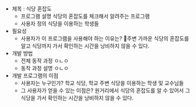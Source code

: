 - 제목 : 식당 혼잡도
    - 프로그램 설명
	    식당의 혼잡도를 체크해서 알려주는 프로그램
    - 사용자 정의
	    식당을 이용하는 학생들
- 필요성
    - 사용자가 이 프로그램을 사용해야 하는 이유는?
		주변 가까운 식당의 혼잡도를 알고 식당까지 가서 확인하는 시간을 낭비하지 않을 수 있다.
- 개발 방법
    - 전체 동작 과정
		ㅇㄴㅇ
    - 동작 과정 설명
	    ㅇㄴㅇ
- 개발 프로그램의 이점
    - 사용자는 누구인가?
	    학교 식당, 학교 주변 식당을 이용하는 학생 및 교수님들
    - 그 사용자가 얻을 수 있는 이점은?
	    원거리에서 식당의 혼잡도를 알 수 있어서 그 식당을 가서 확인하는 시간을 낭비하지 않을 수 있다.